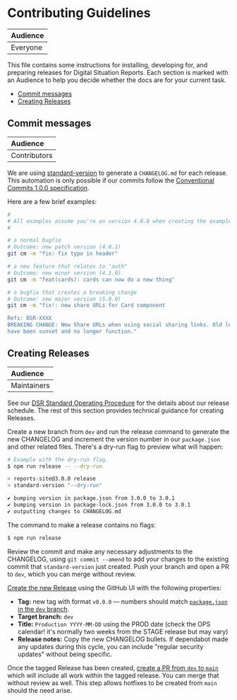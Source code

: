 # Contributing Guidelines

| Audience |
| :------- |
| Everyone |

This file contains some instructions for installing, developing for, and preparing releases for Digital Situation Reports. Each section is marked with an Audience to help you decide whether the docs are for your current task.

- [Commit messages](#commit-messages)
- [Creating Releases](#creating-releases)

## Commit messages

| Audience     |
| :----------- |
| Contributors |

We are using [standard-version](https://github.com/conventional-changelog/standard-version#standard-version) to generate a `CHANGELOG.md` for each release. This automation is only possible if our commits follow the [Conventional Commits 1.0.0 specification](https://www.conventionalcommits.org/en/v1.0.0/).

Here are a few brief examples:

```sh
#
# All examples assume you're on version 4.0.0 when creating the example commit.
#

# a normal bugfix
# Outcome: new patch version (4.0.1)
git cm -m "fix: fix typo in header"

# a new feature that relates to "auth"
# Outcome: new minor version (4.1.0)
git cm -m "feat(cards): cards can now do a new thing"

# a bugfix that creates a breaking change
# Outcome: new major version (5.0.0)
git cm -m "fix!: new share URLs for Card component

Refs: DSR-XXXX
BREAKING CHANGE: New Share URLs when using social sharing links. Old legacy URLs
have been sunset and no longer function."

```

## Creating Releases

| Audience    |
| :---------- |
| Maintainers |

See our [DSR Standard Operating Procedure][dsr-sop] for the details about our release schedule. The rest of this section provides technical guidance for creating Releases.

  [dsr-sop]: https://docs.google.com/document/d/1FQJjn469wod3Z_Oc6Y_321tXobIbER7AftcIs7vWduE/edit#heading=h.3t9e3dv1ao2z

Create a new branch from `dev` and run the release command to generate the new CHANGELOG and increment the version number in our `package.json` and other related files. There's a dry-run flag to preview what will happen:

```sh
# Example with the dry-run flag.
$ npm run release -- --dry-run

> reports-site@3.0.0 release
> standard-version "--dry-run"

✔ bumping version in package.json from 3.0.0 to 3.0.1
✔ bumping version in package-lock.json from 3.0.0 to 3.0.1
✔ outputting changes to CHANGELOG.md
```

The command to make a release contains no flags:

```sh
$ npm run release
```

Review the commit and make any necessary adjustments to the CHANGELOG, using `git commit --amend` to add your changes to the existing commit that `standard-version` just created. Push your branch and open a PR to `dev`, which you can merge without review.

[Create the new Release][new-release] using the GitHub UI with the following properties:

- **Tag:** new tag with format `v0.0.0` — numbers should match [`package.json` in the `dev` branch][dev-package].
- **Target branch:** `dev`
- **Title:** `Production YYYY-MM-DD` using the PROD date (check the OPS calendar! it's normally two weeks from the STAGE release but may vary)
- **Release notes:** Copy the new CHANGELOG bullets. If dependabot made any updates during this cycle, you can include "regular security updates" without being specific.

Once the tagged Release has been created, [create a PR from `dev` to `main`][pr-dev-master] which will include all work within the tagged release. You can merge that without review as well. This step allows hotfixes to be created from `main` should the need arise.

  [new-release]: https://github.com/UN-OCHA/reports-site/releases/new?target=dev
  [dev-package]: https://github.com/UN-OCHA/reports-site/blob/dev/package.json#L3
  [pr-dev-master]: https://github.com/UN-OCHA/reports-site/compare/master...dev
